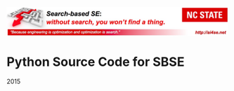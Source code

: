 <img width=800 src="https://raw.githubusercontent.com/timm/15/master/src/img/banner.jpg">

# Python Source Code for SBSE

2015
 
